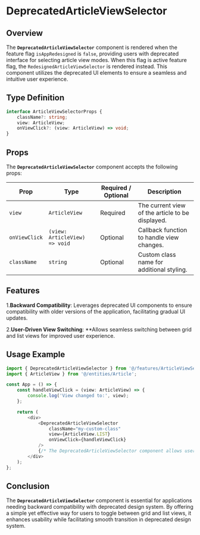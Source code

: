 # DeprecatedArticleViewSelector

## Overview
The **`DeprecatedArticleViewSelector`** component is rendered when the feature flag `isAppRedesigned` is `false`, providing users with deprecated interface for selecting article view modes. When this flag is active feature flag, the `RedesignedArticleViewSelector` is rendered instead.
This component utilizes the deprecated UI elements to ensure a seamless and intuitive user experience.

## Type Definition 
```typescript
interface ArticleViewSelectorProps {
    className?: string;
    view: ArticleView;
    onViewClick?: (view: ArticleView) => void;
}
```

## Props
The **`DeprecatedArticleViewSelector`** component accepts the following props:

| Prop       | Type       | Required / Optional | Description                                          |
|------------|------------|----------------------|------------------------------------------------------|
| `view` | `ArticleView`   | Required             | The current view of the article to be displayed.          |
| `onViewClick` | `(view: ArticleView) => void`   | Optional             | Callback function to handle view changes.           |
| `className` | `string`   | Optional             | Custom class name for additional styling.           |


## Features
1.**Backward Compatibility**: Leverages deprecated UI components to ensure compatibility with older versions of the application, facilitating gradual UI updates.

2.**User-Driven View Switching**: **Allows seamless switching between grid and list views for improved user experience.

## Usage Example
```typescript jsx
import { DeprecatedArticleViewSelector } from '@/features/ArticleViewSelector/DeprecatedArticleViewSelector';
import { ArticleView } from '@/entities/Article';

const App = () => {
    const handleViewClick = (view: ArticleView) => {
        console.log('View changed to:', view);
    };

    return (
        <div>
            <DeprecatedArticleViewSelector
                className="my-custom-class"
                view={ArticleView.LIST}
                onViewClick={handleViewClick}
            />
            {/* The DeprecatedArticleViewSelector component allows users to switch between different article views */}
        </div>
    );
};
```
## Conclusion
The **`DeprecatedArticleViewSelector`** component is essential for applications needing backward compatibility with deprecated design system. By offering a simple yet effective way for users to toggle between grid and list views, it enhances usability while facilitating smooth transition in deprecated design system.
